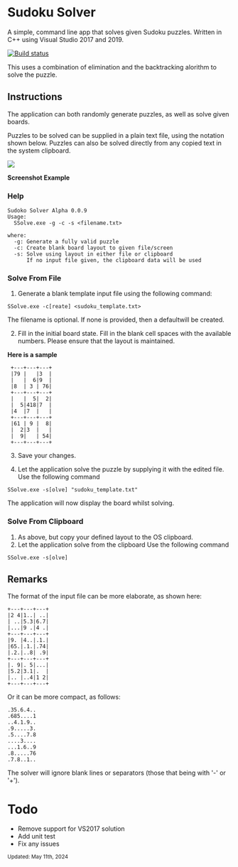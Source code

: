 # Sudoku Solver

A simple, command line app that solves given Sudoku puzzles.
Written in C++ using Visual Studio 2017 and 2019.

[![Build status](https://dev.azure.com/RichardChin/GitHub%20Projects/_apis/build/status/GitHub-Sudoku-CI)](https://dev.azure.com/RichardChin/GitHub%20Projects/_build/latest?definitionId=6)

This uses a combination of elimination and the backtracking alorithm to solve the puzzle.

## Instructions
The application can both randomly generate puzzles, as well as solve given boards.

Puzzles to be solved can be supplied in a plain text file, using the notation shown below. 
Puzzles can also be solved directly from any copied text in the system clipboard.

![](/images/ssolve_example00.png)

**Screenshot Example**

### Help
```
Sudoko Solver Alpha 0.0.9
Usage:
  SSolve.exe -g -c -s <filename.txt>

where:
  -g: Generate a fully valid puzzle
  -c: Create blank board layout to given file/screen
  -s: Solve using layout in either file or clipboard
      If no input file given, the clipboard data will be used
```

### Solve From File

1. Generate a blank template input file using the following command:
```
SSolve.exe -c[reate] <sudoku_template.txt>
```

The filename is optional. If none is provided, then a defaultwill be created.

2. Fill in the initial board state.
Fill in the blank cell spaces with the available numbers.
Please ensure that the layout is maintained.

**Here is a sample**
```
 +---+---+---+
 |79 |   |3  |
 |   |  6|9  |
 |8  | 3 | 76|
 +---+---+---+
 |   |  5|  2|
 |  5|418|7  |
 |4  |7  |   |
 +---+---+---+
 |61 | 9 |  8|
 |  2|3  |   |
 |  9|   | 54|
 +---+---+---+
 ```

3. Save your changes.

4. Let the application solve the puzzle by supplying it with the edited file.
Use the following command
```
SSolve.exe -s[olve] "sudoku_template.txt"
```

The application will now display the board whilst solving.

### Solve From Clipboard

1. As above, but copy your defined layout to the OS clipboard.
2. Let the application solve from the clipboard
Use the following command
```
SSolve.exe -s[olve]
```

## Remarks
The format of the input file can be more elaborate, as shown here:

```
+---+---+---+
|2 4|1..| ..|
| ..|5.3|6.7|
|...|9 .|4 .|
+---+---+---+
|9. |4..|.1.|
|65.|.1.|.74|
|.2.|..8| .9|
+---+---+---+
|. 9|. 5|...|
|5.2|3.1|.  |
|.. |..4|1 2|
+---+---+---+
```

Or it can be more compact, as follows:

```
.35.6.4..
.685....1
..4.1.9..
.9.....3.
.5....7.8
....3....
...1.6..9
.8.....76
.7.8..1..
```
The solver will ignore blank lines or separators (those that being with '-' or '+').

# Todo
- Remove support for VS2017 solution
- Add unit test
- Fix any issues

<sup>Updated: May 11th, 2024</sup>